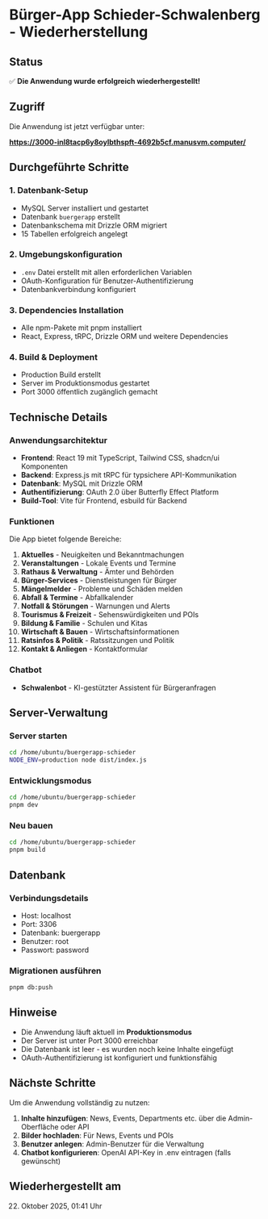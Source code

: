 # Bürger-App Schieder-Schwalenberg - Wiederherstellung

## Status

✅ **Die Anwendung wurde erfolgreich wiederhergestellt!**

## Zugriff

Die Anwendung ist jetzt verfügbar unter:

**https://3000-inl8tacp6y8oylbthspft-4692b5cf.manusvm.computer/**

## Durchgeführte Schritte

### 1. Datenbank-Setup
- MySQL Server installiert und gestartet
- Datenbank `buergerapp` erstellt
- Datenbankschema mit Drizzle ORM migriert
- 15 Tabellen erfolgreich angelegt

### 2. Umgebungskonfiguration
- `.env` Datei erstellt mit allen erforderlichen Variablen
- OAuth-Konfiguration für Benutzer-Authentifizierung
- Datenbankverbindung konfiguriert

### 3. Dependencies Installation
- Alle npm-Pakete mit pnpm installiert
- React, Express, tRPC, Drizzle ORM und weitere Dependencies

### 4. Build & Deployment
- Production Build erstellt
- Server im Produktionsmodus gestartet
- Port 3000 öffentlich zugänglich gemacht

## Technische Details

### Anwendungsarchitektur
- **Frontend**: React 19 mit TypeScript, Tailwind CSS, shadcn/ui Komponenten
- **Backend**: Express.js mit tRPC für typsichere API-Kommunikation
- **Datenbank**: MySQL mit Drizzle ORM
- **Authentifizierung**: OAuth 2.0 über Butterfly Effect Platform
- **Build-Tool**: Vite für Frontend, esbuild für Backend

### Funktionen
Die App bietet folgende Bereiche:
1. **Aktuelles** - Neuigkeiten und Bekanntmachungen
2. **Veranstaltungen** - Lokale Events und Termine
3. **Rathaus & Verwaltung** - Ämter und Behörden
4. **Bürger-Services** - Dienstleistungen für Bürger
5. **Mängelmelder** - Probleme und Schäden melden
6. **Abfall & Termine** - Abfallkalender
7. **Notfall & Störungen** - Warnungen und Alerts
8. **Tourismus & Freizeit** - Sehenswürdigkeiten und POIs
9. **Bildung & Familie** - Schulen und Kitas
10. **Wirtschaft & Bauen** - Wirtschaftsinformationen
11. **Ratsinfos & Politik** - Ratssitzungen und Politik
12. **Kontakt & Anliegen** - Kontaktformular

### Chatbot
- **Schwalenbot** - KI-gestützter Assistent für Bürgeranfragen

## Server-Verwaltung

### Server starten
```bash
cd /home/ubuntu/buergerapp-schieder
NODE_ENV=production node dist/index.js
```

### Entwicklungsmodus
```bash
cd /home/ubuntu/buergerapp-schieder
pnpm dev
```

### Neu bauen
```bash
cd /home/ubuntu/buergerapp-schieder
pnpm build
```

## Datenbank

### Verbindungsdetails
- Host: localhost
- Port: 3306
- Datenbank: buergerapp
- Benutzer: root
- Passwort: password

### Migrationen ausführen
```bash
pnpm db:push
```

## Hinweise

- Die Anwendung läuft aktuell im **Produktionsmodus**
- Der Server ist unter Port 3000 erreichbar
- Die Datenbank ist leer - es wurden noch keine Inhalte eingefügt
- OAuth-Authentifizierung ist konfiguriert und funktionsfähig

## Nächste Schritte

Um die Anwendung vollständig zu nutzen:

1. **Inhalte hinzufügen**: News, Events, Departments etc. über die Admin-Oberfläche oder API
2. **Bilder hochladen**: Für News, Events und POIs
3. **Benutzer anlegen**: Admin-Benutzer für die Verwaltung
4. **Chatbot konfigurieren**: OpenAI API-Key in .env eintragen (falls gewünscht)

## Wiederhergestellt am

22. Oktober 2025, 01:41 Uhr

